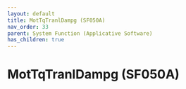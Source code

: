 ```yaml
---
layout: default
title: MotTqTranlDampg (SF050A)
nav_order: 33
parent: System Function (Applicative Software)
has_children: true
---
```

# MotTqTranlDampg (SF050A)
